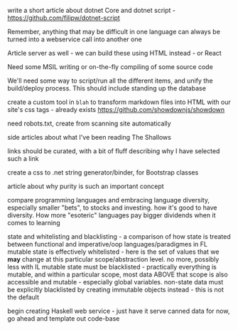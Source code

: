 write a short article about dotnet Core and dotnet script - https://github.com/filipw/dotnet-script

Remember, anything that may be difficult in one language can always be turned into a webservice call into another one

Article server as well - we can build these using HTML instead - or React

Need some MSIL writing or on-the-fly compiling of some source code

We'll need some way to script/run all the different items, and unify the build/deploy process. This should include standing up the database

create a custom tool in `blah` to transform markdown files into HTML with our site's css tags - already exists https://github.com/showdownjs/showdown

need robots.txt, create from scanning site automatically

side articles about what I've been reading 
    The Shallows

links should be curated, with a bit of fluff describing why I have selected such a link

create a css to .net string generator/binder, for Bootstrap classes

article about why purity is such an important concept

compare programming languages and embracing language diversity, especially smaller "bets", to stocks and investing. how it's good to have diversity. How more "esoteric" languages pay bigger dividends when it comes to learning

state and whitelisting and blacklisting - a comparison of how state is treated between functional and imperative/oop languages/paradigmes
in FL mutable state is effectively whitelisted - here is the set of values that we **may** change at this particular scope/abstraction level. no more, possibly less
with IL mutable state must be blacklisted - practically everything is mutable, and within a particular scope, most data ABOVE that scope is also accessible and mutable - especially global variables. non-state data must be explicitly blacklisted by creating immutable objects instead - this is not the default

begin creating Haskell web service - just have it serve canned data for now, go ahead and template out code-base